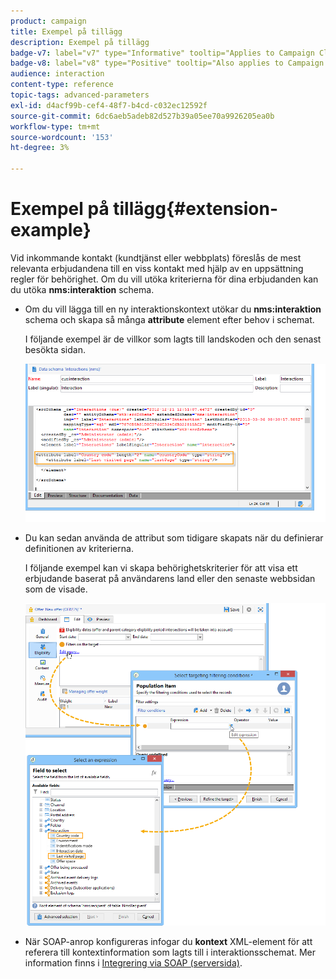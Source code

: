 ```yaml
---
product: campaign
title: Exempel på tillägg
description: Exempel på tillägg
badge-v7: label="v7" type="Informative" tooltip="Applies to Campaign Classic v7"
badge-v8: label="v8" type="Positive" tooltip="Also applies to Campaign v8"
audience: interaction
content-type: reference
topic-tags: advanced-parameters
exl-id: d4acf99b-cef4-48f7-b4cd-c032ec12592f
source-git-commit: 6dc6aeb5adeb82d527b39a05ee70a9926205ea0b
workflow-type: tm+mt
source-wordcount: '153'
ht-degree: 3%

---
```


# Exempel på tillägg{#extension-example}



Vid inkommande kontakt (kundtjänst eller webbplats) föreslås de mest relevanta erbjudandena till en viss kontakt med hjälp av en uppsättning regler för behörighet. Om du vill utöka kriterierna för dina erbjudanden kan du utöka **nms:interaktion** schema.

* Om du vill lägga till en ny interaktionskontext utökar du **nms:interaktion** schema och skapa så många **attribute** element efter behov i schemat.

   I följande exempel är de villkor som lagts till landskoden och den senast besökta sidan.

   ![](assets/s_ncs_configuration_offer_schemas.png)

* Du kan sedan använda de attribut som tidigare skapats när du definierar definitionen av kriterierna.

   I följande exempel kan vi skapa behörighetskriterier för att visa ett erbjudande baserat på användarens land eller den senaste webbsidan som de visade.

   ![](assets/s_ncs_configuration_offer_context.png)

* När SOAP-anrop konfigureras infogar du **kontext** XML-element för att referera till kontextinformation som lagts till i interaktionsschemat. Mer information finns i [Integrering via SOAP (serversida)](../../interaction/using/integration-via-soap--server-side-.md).
